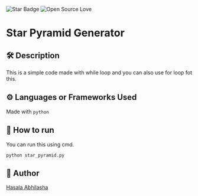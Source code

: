<!--Please do not remove this part-->
![Star Badge](https://img.shields.io/static/v1?label=%F0%9F%8C%9F&message=If%20Useful&style=style=flat&color=BC4E99)
![Open Source Love](https://badges.frapsoft.com/os/v1/open-source.svg?v=103)

# Star Pyramid Generator

<!--An image is an illustration for your project, the tip here is using your sense of humour as much as you can :D 

You can copy paste my markdown photo insert as following:
<p align="center">
<img src="your-source-is-here" width=40% height=40%>
-->

## 🛠️ Description

This is a simple code made with while loop and you can also use for loop fot this.

## ⚙️ Languages or Frameworks Used

Made with `python`

## 🌟 How to run
You can run this using cmd.

`python star_pyramid.py`

## 🤖 Author
<a href= "https://github.com/hasalaonline">Hasala Abhilasha
